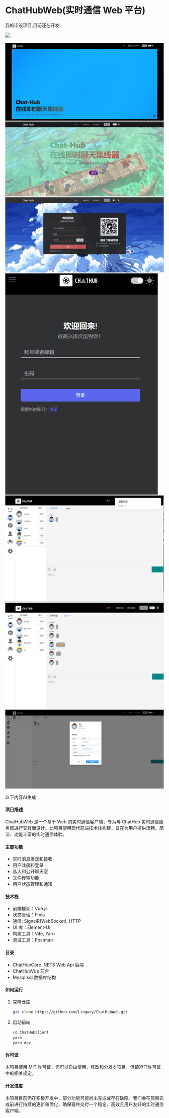 
# ChatHubWeb(实时通信 Web 平台)  
我的毕设项目,目前还在开发
  
[<img src="https://img.shields.io/badge/License-MIT-yellow.svg">](https://github.com/Lingwcy/ChatHubWeb/blob/main/LICENSE) 

![image](ProjectImage/首页1.png)
![image](ProjectImage/首页2.png)
![image](ProjectImage/登录-PC.png)
![image](ProjectImage/登录-PE.png)
![image](ProjectImage/主界面1.png)
![image](ProjectImage/主界面2.png)
![image](ProjectImage/好友资料.png)






以下内容AI生成 

#### 项目描述  
  
ChatHubWeb 是一个基于 Web 的实时通信客户端，专为与 ChatHub 实时通信服务器进行交互而设计。此项目使用现代前端技术栈构建，旨在为用户提供流畅、简洁、功能丰富的实时通信体验。  
  
#### 主要功能  
  
- 实时消息发送和接收  
- 用户注册和登录  
- 私人和公开聊天室  
- 文件传输功能  
- 用户状态管理和通知  
  
#### 技术栈  
  
- 前端框架：Vue.js  
- 状态管理：Pinia  
- 通信: SignalR(WebSocket), HTTP 
- UI 库：Element-UI
- 构建工具：Vite, Yarn
- 测试工具：Postman  
  

#### 目录
- ChatHubCore .NET8 Web Api 后端
- ChatHubVue 前台
- Mysql.sql 数据库结构

#### 如何运行  
  
1. 克隆仓库  
   ```bash  
   git clone https://github.com/Lingwcy/ChatHubWeb.git

2. 启动前端
   ```bash  
   cd ChatHubClient
   yarn 
   yarn dev


#### 许可证
本项目使用 MIT 许可证，您可以自由使用、修改和分发本项目，但请遵守许可证中的相关规定。

#### 开发进度
本项目目前仍在积极开发中，部分功能可能尚未完成或存在缺陷。我们会在项目完成前进行持续的更新和优化，确保最终交付一个稳定、高效且用户友好的实时通信客户端。